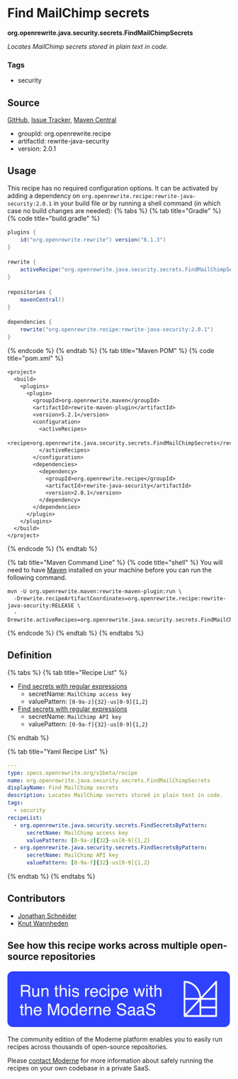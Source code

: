 # Find MailChimp secrets

**org.openrewrite.java.security.secrets.FindMailChimpSecrets**

_Locates MailChimp secrets stored in plain text in code._

### Tags

* security

## Source

[GitHub](https://github.com/openrewrite/rewrite-java-security/blob/main/src/main/resources/META-INF/rewrite/secrets.yml), [Issue Tracker](https://github.com/openrewrite/rewrite-java-security/issues), [Maven Central](https://central.sonatype.com/artifact/org.openrewrite.recipe/rewrite-java-security/2.0.1/jar)

* groupId: org.openrewrite.recipe
* artifactId: rewrite-java-security
* version: 2.0.1


## Usage

This recipe has no required configuration options. It can be activated by adding a dependency on `org.openrewrite.recipe:rewrite-java-security:2.0.1` in your build file or by running a shell command (in which case no build changes are needed): 
{% tabs %}
{% tab title="Gradle" %}
{% code title="build.gradle" %}
```groovy
plugins {
    id("org.openrewrite.rewrite") version("6.1.3")
}

rewrite {
    activeRecipe("org.openrewrite.java.security.secrets.FindMailChimpSecrets")
}

repositories {
    mavenCentral()
}

dependencies {
    rewrite("org.openrewrite.recipe:rewrite-java-security:2.0.1")
}
```
{% endcode %}
{% endtab %}
{% tab title="Maven POM" %}
{% code title="pom.xml" %}
```markup
<project>
  <build>
    <plugins>
      <plugin>
        <groupId>org.openrewrite.maven</groupId>
        <artifactId>rewrite-maven-plugin</artifactId>
        <version>5.2.1</version>
        <configuration>
          <activeRecipes>
            <recipe>org.openrewrite.java.security.secrets.FindMailChimpSecrets</recipe>
          </activeRecipes>
        </configuration>
        <dependencies>
          <dependency>
            <groupId>org.openrewrite.recipe</groupId>
            <artifactId>rewrite-java-security</artifactId>
            <version>2.0.1</version>
          </dependency>
        </dependencies>
      </plugin>
    </plugins>
  </build>
</project>
```
{% endcode %}
{% endtab %}

{% tab title="Maven Command Line" %}
{% code title="shell" %}
You will need to have [Maven](https://maven.apache.org/download.cgi) installed on your machine before you can run the following command.

```shell
mvn -U org.openrewrite.maven:rewrite-maven-plugin:run \
  -Drewrite.recipeArtifactCoordinates=org.openrewrite.recipe:rewrite-java-security:RELEASE \
  -Drewrite.activeRecipes=org.openrewrite.java.security.secrets.FindMailChimpSecrets
```
{% endcode %}
{% endtab %}
{% endtabs %}

## Definition

{% tabs %}
{% tab title="Recipe List" %}
* [Find secrets with regular expressions](../../../java/security/secrets/findsecretsbypattern.md)
  * secretName: `MailChimp access key`
  * valuePattern: `[0-9a-z]{32}-us[0-9]{1,2}`
* [Find secrets with regular expressions](../../../java/security/secrets/findsecretsbypattern.md)
  * secretName: `MailChimp API key`
  * valuePattern: `[0-9a-f]{32}-us[0-9]{1,2}`

{% endtab %}

{% tab title="Yaml Recipe List" %}
```yaml
---
type: specs.openrewrite.org/v1beta/recipe
name: org.openrewrite.java.security.secrets.FindMailChimpSecrets
displayName: Find MailChimp secrets
description: Locates MailChimp secrets stored in plain text in code.
tags:
  - security
recipeList:
  - org.openrewrite.java.security.secrets.FindSecretsByPattern:
      secretName: MailChimp access key
      valuePattern: [0-9a-z]{32}-us[0-9]{1,2}
  - org.openrewrite.java.security.secrets.FindSecretsByPattern:
      secretName: MailChimp API key
      valuePattern: [0-9a-f]{32}-us[0-9]{1,2}

```
{% endtab %}
{% endtabs %}

## Contributors
* [Jonathan Schnéider](jkschneider@gmail.com)
* [Knut Wannheden](knut@moderne.io)


## See how this recipe works across multiple open-source repositories

[![Moderne Link Image](/.gitbook/assets/ModerneRecipeButton.png)](https://app.moderne.io/recipes/org.openrewrite.java.security.secrets.FindMailChimpSecrets)

The community edition of the Moderne platform enables you to easily run recipes across thousands of open-source repositories.

Please [contact Moderne](https://moderne.io/product) for more information about safely running the recipes on your own codebase in a private SaaS.
